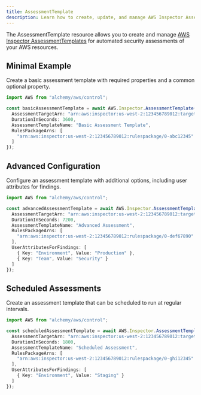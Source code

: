 ```yaml
---
title: AssessmentTemplate
description: Learn how to create, update, and manage AWS Inspector AssessmentTemplates using Alchemy Cloud Control.
---
```


The AssessmentTemplate resource allows you to create and manage [AWS Inspector AssessmentTemplates](https://docs.aws.amazon.com/inspector/latest/userguide/) for automated security assessments of your AWS resources.

## Minimal Example

Create a basic assessment template with required properties and a common optional property.

```ts
import AWS from "alchemy/aws/control";

const basicAssessmentTemplate = await AWS.Inspector.AssessmentTemplate("basicAssessmentTemplate", {
  AssessmentTargetArn: "arn:aws:inspector:us-west-2:123456789012:target/0-abc12345",
  DurationInSeconds: 3600,
  AssessmentTemplateName: "Basic Assessment Template",
  RulesPackageArns: [
    "arn:aws:inspector:us-west-2:123456789012:rulespackage/0-abc12345"
  ]
});
```

## Advanced Configuration

Configure an assessment template with additional options, including user attributes for findings.

```ts
import AWS from "alchemy/aws/control";

const advancedAssessmentTemplate = await AWS.Inspector.AssessmentTemplate("advancedAssessmentTemplate", {
  AssessmentTargetArn: "arn:aws:inspector:us-west-2:123456789012:target/0-def67890",
  DurationInSeconds: 7200,
  AssessmentTemplateName: "Advanced Assessment",
  RulesPackageArns: [
    "arn:aws:inspector:us-west-2:123456789012:rulespackage/0-def67890"
  ],
  UserAttributesForFindings: [
    { Key: "Environment", Value: "Production" },
    { Key: "Team", Value: "Security" }
  ]
});
```

## Scheduled Assessments

Create an assessment template that can be scheduled to run at regular intervals.

```ts
import AWS from "alchemy/aws/control";

const scheduledAssessmentTemplate = await AWS.Inspector.AssessmentTemplate("scheduledAssessmentTemplate", {
  AssessmentTargetArn: "arn:aws:inspector:us-west-2:123456789012:target/0-ghi12345",
  DurationInSeconds: 1800,
  AssessmentTemplateName: "Scheduled Assessment",
  RulesPackageArns: [
    "arn:aws:inspector:us-west-2:123456789012:rulespackage/0-ghi12345"
  ],
  UserAttributesForFindings: [
    { Key: "Environment", Value: "Staging" }
  ]
});
```